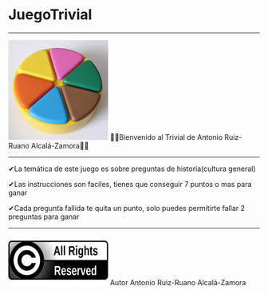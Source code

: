 # JuegoTrivial
---
<img src="https://github.com/ruanox96/JuegoTrivial/blob/main/recursos/trivial.jpg" width="200" height="200"/>
🎁🤞Bienvenido al Trivial de Antonio Ruiz-Ruano Alcalá-Zamora🤞🎁

---

✔La temática de este juego es sobre preguntas de historia(cultura general)

✔Las instrucciones son faciles, tienes que conseguir 7 puntos o mas para ganar

✔Cada pregunta fallida te quita un punto, solo puedes permitirte fallar 2 preguntas para ganar

---

<img src="https://github.com/ruanox96/JuegoTrivial/blob/main/recursos/copi.jpg" width="200" height="100"/>
Autor
Antonio Ruiz-Ruano Alcalá-Zamora